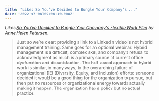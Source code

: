 ```yaml
---
title: "Likes So You’ve Decided to Bungle Your Company’s ..."
date: "2022-07-08T02:06:10.000Z"
---
```


_Likes [So You've Decided to Bungle Your Company's Flexible Work Plan](https://annehelen.substack.com/p/so-youve-decided-to-bungle-your-companys) by Anne Helen Petersen._

> Just so we’re clear: providing a link to a LinkedIn video is not hybrid management training. Same goes for an optional webinar. Hybrid management is a difficult, complex skill, and company’s refusal to acknowledgment as much is a primary source of current office dysfunction and dissatisfaction. The half-assed approach to hybrid work is similar, in many ways, to the overarching failure of organizational DEI (Diversity, Equity, and Inclusion) efforts: someone decided it would be a good thing for the organization to pursue, but then put no resources or organizational energy towards actually making it happen. The organization has a policy but no actual practice.
